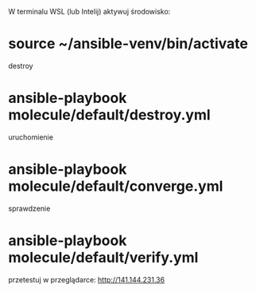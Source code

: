 W terminalu WSL (lub Intelij) aktywuj środowisko:

# source ~/ansible-venv/bin/activate

destroy
# ansible-playbook molecule/default/destroy.yml

uruchomienie
# ansible-playbook molecule/default/converge.yml

sprawdzenie
# ansible-playbook molecule/default/verify.yml


przetestuj w przeglądarce: http://141.144.231.36